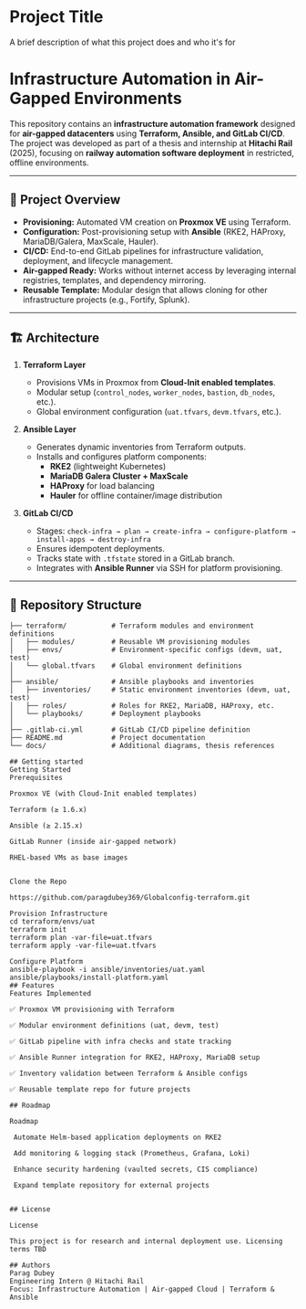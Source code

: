 
# Project Title

A brief description of what this project does and who it's for

# Infrastructure Automation in Air-Gapped Environments

This repository contains an **infrastructure automation framework** designed for **air-gapped datacenters** using **Terraform, Ansible, and GitLab CI/CD**.  
The project was developed as part of a thesis and internship at **Hitachi Rail** (2025), focusing on **railway automation software deployment** in restricted, offline environments.

---

## 🚀 Project Overview

- **Provisioning:** Automated VM creation on **Proxmox VE** using Terraform.
- **Configuration:** Post-provisioning setup with **Ansible** (RKE2, HAProxy, MariaDB/Galera, MaxScale, Hauler).
- **CI/CD:** End-to-end GitLab pipelines for infrastructure validation, deployment, and lifecycle management.
- **Air-gapped Ready:** Works without internet access by leveraging internal registries, templates, and dependency mirroring.
- **Reusable Template:** Modular design that allows cloning for other infrastructure projects (e.g., Fortify, Splunk).

---

## 🏗️ Architecture

1. **Terraform Layer**  
   - Provisions VMs in Proxmox from **Cloud-Init enabled templates**.  
   - Modular setup (`control_nodes`, `worker_nodes`, `bastion`, `db_nodes`, etc.).  
   - Global environment configuration (`uat.tfvars`, `devm.tfvars`, etc.).

2. **Ansible Layer**  
   - Generates dynamic inventories from Terraform outputs.  
   - Installs and configures platform components:
     - **RKE2** (lightweight Kubernetes)
     - **MariaDB Galera Cluster + MaxScale**
     - **HAProxy** for load balancing
     - **Hauler** for offline container/image distribution

3. **GitLab CI/CD**  
   - Stages: `check-infra → plan → create-infra → configure-platform → install-apps → destroy-infra`  
   - Ensures idempotent deployments.  
   - Tracks state with `.tfstate` stored in a GitLab branch.  
   - Integrates with **Ansible Runner** via SSH for platform provisioning.

---

## 📂 Repository Structure

```text
├── terraform/           # Terraform modules and environment definitions
│   ├── modules/         # Reusable VM provisioning modules
│   ├── envs/            # Environment-specific configs (devm, uat, test)
│   └── global.tfvars    # Global environment definitions
│
├── ansible/             # Ansible playbooks and inventories
│   ├── inventories/     # Static environment inventories (devm, uat, test)
│   ├── roles/           # Roles for RKE2, MariaDB, HAProxy, etc.
│   └── playbooks/       # Deployment playbooks
│
├── .gitlab-ci.yml       # GitLab CI/CD pipeline definition
├── README.md            # Project documentation
└── docs/                # Additional diagrams, thesis references

## Getting started
Getting Started
Prerequisites

Proxmox VE (with Cloud-Init enabled templates)

Terraform (≥ 1.6.x)

Ansible (≥ 2.15.x)

GitLab Runner (inside air-gapped network)

RHEL-based VMs as base images


Clone the Repo

https://github.com/paragdubey369/Globalconfig-terraform.git

Provision Infrastructure
cd terraform/envs/uat
terraform init
terraform plan -var-file=uat.tfvars
terraform apply -var-file=uat.tfvars

Configure Platform
ansible-playbook -i ansible/inventories/uat.yaml ansible/playbooks/install-platform.yaml
## Features
Features Implemented

✅ Proxmox VM provisioning with Terraform

✅ Modular environment definitions (uat, devm, test)

✅ GitLab pipeline with infra checks and state tracking

✅ Ansible Runner integration for RKE2, HAProxy, MariaDB setup

✅ Inventory validation between Terraform & Ansible configs

✅ Reusable template repo for future projects

## Roadmap

Roadmap

 Automate Helm-based application deployments on RKE2

 Add monitoring & logging stack (Prometheus, Grafana, Loki)

 Enhance security hardening (vaulted secrets, CIS compliance)

 Expand template repository for external projects


## License

License

This project is for research and internal deployment use. Licensing terms TBD

## Authors
Parag Dubey
Engineering Intern @ Hitachi Rail
Focus: Infrastructure Automation | Air-gapped Cloud | Terraform & Ansible

